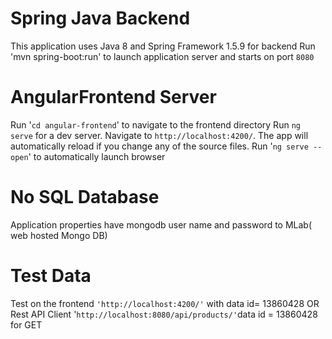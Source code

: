 # Spring Java Backend
This application uses Java 8 and Spring Framework 1.5.9 for backend
Run 'mvn spring-boot:run' to launch application server  and starts on port `8080`

# AngularFrontend Server
Run '`cd angular-frontend`' to navigate to the frontend directory
Run `ng serve` for a dev server. Navigate to `http://localhost:4200/`. 
The app will automatically reload if you change any of the source files.
Run '`ng serve --open`' to automatically launch browser

# No SQL Database
Application properties have mongodb user name and password to MLab( web hosted Mongo DB)

# Test Data
Test on the frontend `'http://localhost:4200/'` with data id= 13860428 OR
Rest API Client '`http://localhost:8080/api/products/'`data id = 13860428 for GET

